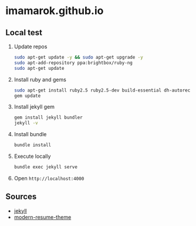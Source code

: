 # imamarok.github.io

## Local test

1. Update repos
    ```bash
    sudo apt-get update -y && sudo apt-get upgrade -y
    sudo apt-add-repository ppa:brightbox/ruby-ng
    sudo apt-get update
    ```
2. Install ruby and gems
    ```bash
    sudo apt-get install ruby2.5 ruby2.5-dev build-essential dh-autoreconf
    gem update
    ```
3. Install jekyll gem
    ```bash
    gem install jekyll bundler
    jekyll -v
    ```
4. Install bundle
    ```bash
    bundle install
    ```
5. Execute locally
    ```bash
    bundle exec jekyll serve
    ```
6. Open `http://localhost:4000`

## Sources

* [jekyll](https://jekyllrb.com/docs/installation/)
* [modern-resume-theme](https://github.com/sproogen/modern-resume-theme/tree/master)
